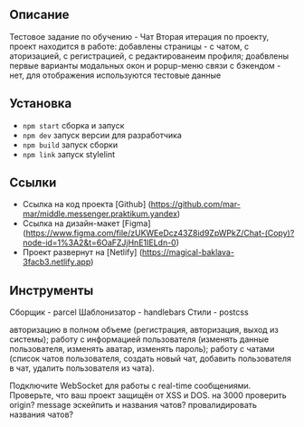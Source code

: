 ## Описание

Тестовое задание по обучению - Чат
Вторая итерация по проекту, проект находится в работе:
добавлены страницы - с чатом, с аторизацией, с регистрацией, с редактированеим профиля;
доабвлены первые варианты модальных окон и popup-меню
связи с бэкендом - нет, для отображения используются тестовые данные

## Установка

- `npm start` сборка и запуск
- `npm dev` запуск версии для разработчика
- `npm build` запуск сборки
- `npm link` запуск stylelint

## Ссылки

- Ссылка на код проекта [Github] (https://github.com/mar-mar/middle.messenger.praktikum.yandex)
- Ссылка на дизайн-макет [Figma] (https://www.figma.com/file/zUKWEeDcz43Z8id9ZpWPkZ/Chat-(Copy)?node-id=1%3A2&t=6OaFZJjHnE1IELdn-0)
- Проект развернут на [Netlify] (https://magical-baklava-3facb3.netlify.app)

## Инструменты
Сборщик - parcel
Шаблонизатор - handlebars
Стили - postcss


авторизацию в полном объеме (регистрация, авторизация, выход из системы);
работу с информацией пользователя (изменять данные пользователя, изменять аватар, изменять пароль);
работу с чатами (список чатов пользователя, создать новый чат, добавить пользователя в чат, удалить пользователя из чата).

Подключите WebSocket для работы с real-time сообщениями.
Проверьте, что ваш проект защищён от XSS и DOS.
на 3000 проверить origin?
message эскейпить и названия чатов?
провалидировать названия чатов?
